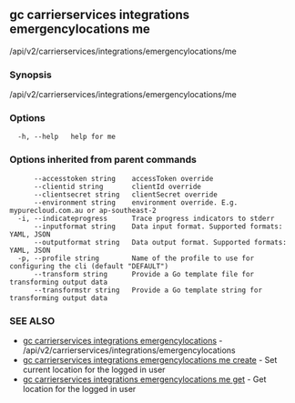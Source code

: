 ## gc carrierservices integrations emergencylocations me

/api/v2/carrierservices/integrations/emergencylocations/me

### Synopsis

/api/v2/carrierservices/integrations/emergencylocations/me

### Options

```
  -h, --help   help for me
```

### Options inherited from parent commands

```
      --accesstoken string    accessToken override
      --clientid string       clientId override
      --clientsecret string   clientSecret override
      --environment string    environment override. E.g. mypurecloud.com.au or ap-southeast-2
  -i, --indicateprogress      Trace progress indicators to stderr
      --inputformat string    Data input format. Supported formats: YAML, JSON
      --outputformat string   Data output format. Supported formats: YAML, JSON
  -p, --profile string        Name of the profile to use for configuring the cli (default "DEFAULT")
      --transform string      Provide a Go template file for transforming output data
      --transformstr string   Provide a Go template string for transforming output data
```

### SEE ALSO

* [gc carrierservices integrations emergencylocations](gc_carrierservices_integrations_emergencylocations.html)	 - /api/v2/carrierservices/integrations/emergencylocations
* [gc carrierservices integrations emergencylocations me create](gc_carrierservices_integrations_emergencylocations_me_create.html)	 - Set current location for the logged in user
* [gc carrierservices integrations emergencylocations me get](gc_carrierservices_integrations_emergencylocations_me_get.html)	 - Get location for the logged in user


